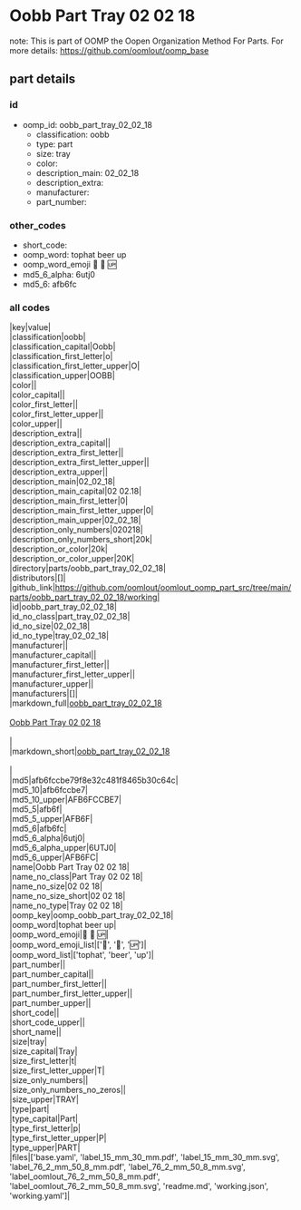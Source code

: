 # Oobb Part Tray 02 02 18  

note: This is part of OOMP the Oopen Organization Method For Parts. For more details: https://github.com/oomlout/oomp_base

##  part details





### id
* oomp_id: oobb_part_tray_02_02_18
  * classification: oobb
  * type: part
  * size: tray
  * color: 
  * description_main: 02_02_18
  * description_extra: 
  * manufacturer: 
  * part_number: 

### other_codes
* short_code: 
* oomp_word: tophat beer up
* oomp_word_emoji :tophat: :beer: :up:
* md5_6_alpha: 6utj0
* md5_6: afb6fc

### all codes 
|key|value|  
|classification|oobb|  
|classification_capital|Oobb|  
|classification_first_letter|o|  
|classification_first_letter_upper|O|  
|classification_upper|OOBB|  
|color||  
|color_capital||  
|color_first_letter||  
|color_first_letter_upper||  
|color_upper||  
|description_extra||  
|description_extra_capital||  
|description_extra_first_letter||  
|description_extra_first_letter_upper||  
|description_extra_upper||  
|description_main|02_02_18|  
|description_main_capital|02 02.18|  
|description_main_first_letter|0|  
|description_main_first_letter_upper|0|  
|description_main_upper|02_02_18|  
|description_only_numbers|020218|  
|description_only_numbers_short|20k|  
|description_or_color|20k|  
|description_or_color_upper|20K|  
|directory|parts/oobb_part_tray_02_02_18|  
|distributors|[]|  
|github_link|https://github.com/oomlout/oomlout_oomp_part_src/tree/main/parts/oobb_part_tray_02_02_18/working|  
|id|oobb_part_tray_02_02_18|  
|id_no_class|part_tray_02_02_18|  
|id_no_size|02_02_18|  
|id_no_type|tray_02_02_18|  
|manufacturer||  
|manufacturer_capital||  
|manufacturer_first_letter||  
|manufacturer_first_letter_upper||  
|manufacturer_upper||  
|manufacturers|[]|  
|markdown_full|[oobb_part_tray_02_02_18](https://github.com/oomlout/oomlout_oomp_part_src/tree/main/parts/oobb_part_tray_02_02_18/working)<br>[](https://github.com/oomlout/oomlout_oomp_part_src/tree/main/parts/oobb_part_tray_02_02_18/working)<br>[Oobb Part Tray 02 02 18](https://github.com/oomlout/oomlout_oomp_part_src/tree/main/parts/oobb_part_tray_02_02_18/working)<br><br>|  
|markdown_short|[oobb_part_tray_02_02_18](https://github.com/oomlout/oomlout_oomp_part_src/tree/main/parts/oobb_part_tray_02_02_18/working)<br><br>|  
|md5|afb6fccbe79f8e32c481f8465b30c64c|  
|md5_10|afb6fccbe7|  
|md5_10_upper|AFB6FCCBE7|  
|md5_5|afb6f|  
|md5_5_upper|AFB6F|  
|md5_6|afb6fc|  
|md5_6_alpha|6utj0|  
|md5_6_alpha_upper|6UTJ0|  
|md5_6_upper|AFB6FC|  
|name|Oobb Part Tray 02 02 18|  
|name_no_class|Part Tray 02 02 18|  
|name_no_size|02 02 18|  
|name_no_size_short|02 02 18|  
|name_no_type|Tray 02 02 18|  
|oomp_key|oomp_oobb_part_tray_02_02_18|  
|oomp_word|tophat beer up|  
|oomp_word_emoji|:tophat: :beer: :up:|  
|oomp_word_emoji_list|[':tophat:', ':beer:', ':up:']|  
|oomp_word_list|['tophat', 'beer', 'up']|  
|part_number||  
|part_number_capital||  
|part_number_first_letter||  
|part_number_first_letter_upper||  
|part_number_upper||  
|short_code||  
|short_code_upper||  
|short_name||  
|size|tray|  
|size_capital|Tray|  
|size_first_letter|t|  
|size_first_letter_upper|T|  
|size_only_numbers||  
|size_only_numbers_no_zeros||  
|size_upper|TRAY|  
|type|part|  
|type_capital|Part|  
|type_first_letter|p|  
|type_first_letter_upper|P|  
|type_upper|PART|  
|files|['base.yaml', 'label_15_mm_30_mm.pdf', 'label_15_mm_30_mm.svg', 'label_76_2_mm_50_8_mm.pdf', 'label_76_2_mm_50_8_mm.svg', 'label_oomlout_76_2_mm_50_8_mm.pdf', 'label_oomlout_76_2_mm_50_8_mm.svg', 'readme.md', 'working.json', 'working.yaml']|  
